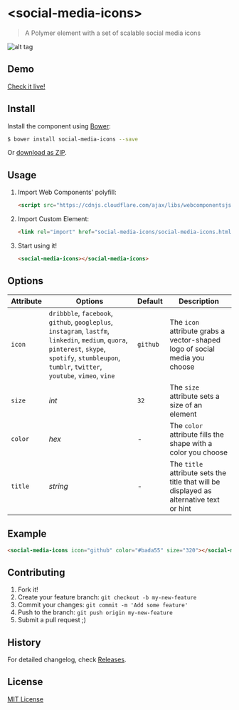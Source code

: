 # &lt;social-media-icons&gt;

> A Polymer element with a set of scalable social media icons

![alt tag](http://hejty.github.io/demos/social-media-icons/preview.png)

## Demo

[Check it live!](http://hejty.github.io/demos/social-media-icons/)

## Install

Install the component using [Bower](http://bower.io/):

```sh
$ bower install social-media-icons --save
```

Or [download as ZIP](https://github.com/hejty/social-media-icons/archive/master.zip).

## Usage

1. Import Web Components' polyfill:

    ```html
    <script src="https://cdnjs.cloudflare.com/ajax/libs/webcomponentsjs/0.7.7/webcomponents-lite.min.js"></script>
    ```

2. Import Custom Element:

    ```html
    <link rel="import" href="social-media-icons/social-media-icons.html">
    ```

3. Start using it!

    ```html
    <social-media-icons></social-media-icons>
    ```

## Options

Attribute       | Options                                         | Default                       | Description
---             | ---                                             | ---                           | ---
`icon`         	| `dribbble`, `facebook`, `github`, `googleplus`, `instagram`, `lastfm`, `linkedin`, `medium`, `quora`, `pinterest`, `skype`, `spotify`, `stumbleupon`, `tumblr`, `twitter`, `youtube`, `vimeo`, `vine`    | `github`                      | The `icon` attribute grabs a vector-shaped logo of social media you choose
`size`          | *int*                                           | `32`                         	| The `size` attribute sets a size of an element
`color`         | *hex*                                           | -     						            | The `color` attribute fills the shape with a color you choose
`title`         | *string*                                        | -                             | The `title` attribute sets the title that will be displayed as alternative text or hint

## Example

```html
<social-media-icons icon="github" color="#bada55" size="320"></social-media-icons>
```

## Contributing

1. Fork it!
2. Create your feature branch: `git checkout -b my-new-feature`
3. Commit your changes: `git commit -m 'Add some feature'`
4. Push to the branch: `git push origin my-new-feature`
5. Submit a pull request ;)

## History

For detailed changelog, check [Releases](https://github.com/hejty/social-media-icons/releases).

## License

[MIT License](http://opensource.org/licenses/MIT)
